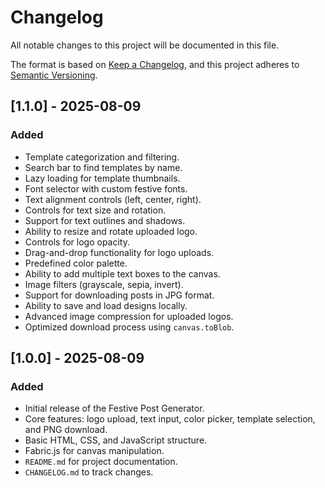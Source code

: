 
# Changelog

All notable changes to this project will be documented in this file.

The format is based on [Keep a Changelog](https://keepachangelog.com/en/1.0.0/),
and this project adheres to [Semantic Versioning](https://semver.org/spec/v2.0.0.html).

## [1.1.0] - 2025-08-09

### Added

- Template categorization and filtering.
- Search bar to find templates by name.
- Lazy loading for template thumbnails.
- Font selector with custom festive fonts.
- Text alignment controls (left, center, right).
- Controls for text size and rotation.
- Support for text outlines and shadows.
- Ability to resize and rotate uploaded logo.
- Controls for logo opacity.
- Drag-and-drop functionality for logo uploads.
- Predefined color palette.
- Ability to add multiple text boxes to the canvas.
- Image filters (grayscale, sepia, invert).
- Support for downloading posts in JPG format.
- Ability to save and load designs locally.
- Advanced image compression for uploaded logos.
- Optimized download process using `canvas.toBlob`.

## [1.0.0] - 2025-08-09

### Added

- Initial release of the Festive Post Generator.
- Core features: logo upload, text input, color picker, template selection, and PNG download.
- Basic HTML, CSS, and JavaScript structure.
- Fabric.js for canvas manipulation.
- `README.md` for project documentation.
- `CHANGELOG.md` to track changes.
